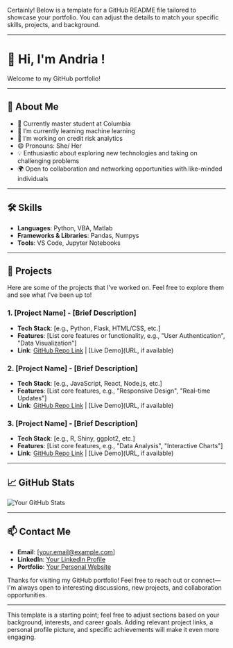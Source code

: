 

<!---
andrialab/andrialab is a ✨ special ✨ repository because its `README.md` (this file) appears on your GitHub profile.
You can click the Preview link to take a look at your changes.
--->

Certainly! Below is a template for a GitHub README file tailored to showcase your portfolio. You can adjust the details to match your specific skills, projects, and background.

---

# 👋 Hi, I'm Andria !

Welcome to my GitHub portfolio! 


---

## 🌟 About Me

- 💼 Currently master student at Columbia
- 🌱 I’m currently learning machine learning
- 💞️ I’m working on credit risk analytics
- 😄 Pronouns: She/ Her
- 💡 Enthusiastic about exploring new technologies and taking on challenging problems
- 🌍 Open to collaboration and networking opportunities with like-minded individuals

---

## 🛠️ Skills

- **Languages**: Python, VBA, Matlab
- **Frameworks & Libraries**: Pandas, Numpys
- **Tools**: VS Code, Jupyter Notebooks


---

## 📂 Projects

Here are some of the projects that I’ve worked on. Feel free to explore them and see what I've been up to!

### 1. **[Project Name]** - [Brief Description]
   - **Tech Stack**: [e.g., Python, Flask, HTML/CSS, etc.]
   - **Features**: [List core features or functionality, e.g., "User Authentication", "Data Visualization"]
   - **Link**: [GitHub Repo Link](URL) | [Live Demo](URL, if available)

### 2. **[Project Name]** - [Brief Description]
   - **Tech Stack**: [e.g., JavaScript, React, Node.js, etc.]
   - **Features**: [List core features, e.g., "Responsive Design", "Real-time Updates"]
   - **Link**: [GitHub Repo Link](URL) | [Live Demo](URL, if available)

### 3. **[Project Name]** - [Brief Description]
   - **Tech Stack**: [e.g., R, Shiny, ggplot2, etc.]
   - **Features**: [List core features, e.g., "Data Analysis", "Interactive Charts"]
   - **Link**: [GitHub Repo Link](URL) | [Live Demo](URL, if available)

---

## 📈 GitHub Stats

![Your GitHub Stats](https://github-readme-stats.vercel.app/api?username=yourusername&show_icons=true&theme=radical)

---

## 📫 Contact Me

- **Email**: [your.email@example.com]
- **LinkedIn**: [Your LinkedIn Profile](https://linkedin.com/in/yourprofile)
- **Portfolio**: [Your Personal Website](https://yourwebsite.com)

Thanks for visiting my GitHub portfolio! Feel free to reach out or connect—I'm always open to interesting discussions, new projects, and collaboration opportunities.

--- 

This template is a starting point; feel free to adjust sections based on your background, interests, and career goals. Adding relevant project links, a personal profile picture, and specific achievements will make it even more engaging.
